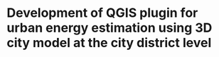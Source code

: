 # Development of QGIS plugin for urban energy estimation using 3D city model at the city district level
